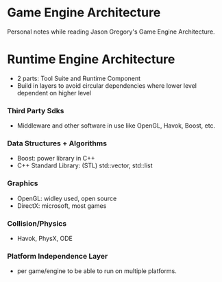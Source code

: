 # Game Engine Architecture

Personal notes while reading Jason Gregory's Game Engine Architecture.

# Runtime Engine Architecture
-  2 parts: Tool Suite and Runtime Component
- Build in layers to avoid circular dependencies where lower level dependent on higher level

### Third Party Sdks
- Middleware and other software in use like OpenGL, Havok, Boost, etc.

### Data Structures + Algorithms
- Boost: power library in C++
- C++ Standard Library: (STL) std::vector, std::list

### Graphics
-  OpenGL: widley used, open source
- DirectX: microsoft, most games

### Collision/Physics
- Havok, PhysX, ODE

### Platform Independence Layer
- per game/engine to be able to run on multiple platforms.